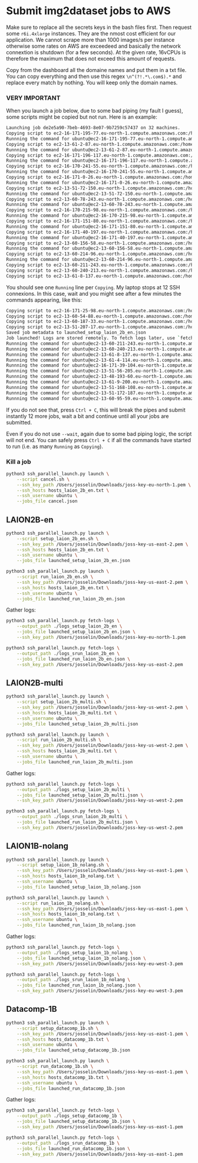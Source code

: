 # Submit img2dataset jobs to AWS

Make sure to replace all the secrets keys in the bash files first.
Then request some `r6i.4xlarge` instances. They are the nmost cost efficient for our application.
We cannot scrape more than 1000 images/s per instance otherwise some rates on AWS are exceedeed and basically the network connextion is shutdown (for a few seconds). At the given rate, 16vCPUs is therefore the maximum that does not exceed this amount of requests.

Copy from the dashboard all the domaine names and put them in a txt file. You can copy everything and then use this regex `\n^(?!.*\.com$).*` and replace every match by nothing. You will keep only the domain names.

### VERY IMPORTANT
When you launch a job below, due to some bad piping (my fault I guess), some scripts might be copied but not run. Here is an example:
```bash
Launching job de2e5a90-7beb-4693-8e07-9b7259c57437 on 32 machines.
Copying script to ec2-16-171-195-77.eu-north-1.compute.amazonaws.com:/home/ubuntu/scripts/script_de2e5a90-7beb-4693-8e07-9b7259c57437.sh
Runnning the command for ubuntu@ec2-16-171-195-77.eu-north-1.compute.amazonaws.com
Copying script to ec2-13-61-2-87.eu-north-1.compute.amazonaws.com:/home/ubuntu/scripts/script_de2e5a90-7beb-4693-8e07-9b7259c57437.sh
Runnning the command for ubuntu@ec2-13-61-2-87.eu-north-1.compute.amazonaws.com
Copying script to ec2-16-171-196-117.eu-north-1.compute.amazonaws.com:/home/ubuntu/scripts/script_de2e5a90-7beb-4693-8e07-9b7259c57437.sh
Runnning the command for ubuntu@ec2-16-171-196-117.eu-north-1.compute.amazonaws.com
Copying script to ec2-16-170-241-55.eu-north-1.compute.amazonaws.com:/home/ubuntu/scripts/script_de2e5a90-7beb-4693-8e07-9b7259c57437.sh
Runnning the command for ubuntu@ec2-16-170-241-55.eu-north-1.compute.amazonaws.com
Copying script to ec2-16-171-0-26.eu-north-1.compute.amazonaws.com:/home/ubuntu/scripts/script_de2e5a90-7beb-4693-8e07-9b7259c57437.sh
Runnning the command for ubuntu@ec2-16-171-0-26.eu-north-1.compute.amazonaws.com
Copying script to ec2-13-51-72-150.eu-north-1.compute.amazonaws.com:/home/ubuntu/scripts/script_de2e5a90-7beb-4693-8e07-9b7259c57437.sh
Runnning the command for ubuntu@ec2-13-51-72-150.eu-north-1.compute.amazonaws.com
Copying script to ec2-13-60-78-243.eu-north-1.compute.amazonaws.com:/home/ubuntu/scripts/script_de2e5a90-7beb-4693-8e07-9b7259c57437.sh
Runnning the command for ubuntu@ec2-13-60-78-243.eu-north-1.compute.amazonaws.com
Copying script to ec2-16-170-215-98.eu-north-1.compute.amazonaws.com:/home/ubuntu/scripts/script_de2e5a90-7beb-4693-8e07-9b7259c57437.sh
Runnning the command for ubuntu@ec2-16-170-215-98.eu-north-1.compute.amazonaws.com
Copying script to ec2-16-171-151-80.eu-north-1.compute.amazonaws.com:/home/ubuntu/scripts/script_de2e5a90-7beb-4693-8e07-9b7259c57437.sh
Runnning the command for ubuntu@ec2-16-171-151-80.eu-north-1.compute.amazonaws.com
Copying script to ec2-16-171-40-197.eu-north-1.compute.amazonaws.com:/home/ubuntu/scripts/script_de2e5a90-7beb-4693-8e07-9b7259c57437.sh
Runnning the command for ubuntu@ec2-16-171-40-197.eu-north-1.compute.amazonaws.com
Copying script to ec2-13-60-156-58.eu-north-1.compute.amazonaws.com:/home/ubuntu/scripts/script_de2e5a90-7beb-4693-8e07-9b7259c57437.sh
Runnning the command for ubuntu@ec2-13-60-156-58.eu-north-1.compute.amazonaws.com
Copying script to ec2-13-60-214-96.eu-north-1.compute.amazonaws.com:/home/ubuntu/scripts/script_de2e5a90-7beb-4693-8e07-9b7259c57437.sh
Runnning the command for ubuntu@ec2-13-60-214-96.eu-north-1.compute.amazonaws.com
Copying script to ec2-13-60-211-243.eu-north-1.compute.amazonaws.com:/home/ubuntu/scripts/script_de2e5a90-7beb-4693-8e07-9b7259c57437.sh
Copying script to ec2-13-60-240-213.eu-north-1.compute.amazonaws.com:/home/ubuntu/scripts/script_de2e5a90-7beb-4693-8e07-9b7259c57437.sh
Copying script to ec2-13-61-8-137.eu-north-1.compute.amazonaws.com:/home/ubuntu/scripts/script_de2e5a90-7beb-4693-8e07-9b7259c57437.sh
```
You should see one `Running` line per `Copying`. My laptop stops at 12 SSH connexions. In this case, wait and you might see after a few minutes the commands appearing, like this:
```bash
Copying script to ec2-16-171-25-98.eu-north-1.compute.amazonaws.com:/home/ubuntu/scripts/script_de2e5a90-7beb-4693-8e07-9b7259c57437.sh
Copying script to ec2-13-60-54-88.eu-north-1.compute.amazonaws.com:/home/ubuntu/scripts/script_de2e5a90-7beb-4693-8e07-9b7259c57437.sh
Copying script to ec2-13-60-187-33.eu-north-1.compute.amazonaws.com:/home/ubuntu/scripts/script_de2e5a90-7beb-4693-8e07-9b7259c57437.sh
Copying script to ec2-13-51-207-17.eu-north-1.compute.amazonaws.com:/home/ubuntu/scripts/script_de2e5a90-7beb-4693-8e07-9b7259c57437.sh
Saved job metadata to launched_setup_laion_2b_en.json
Job launched! Logs are stored remotely. To fetch logs later, use `fetch_logs`.
Runnning the command for ubuntu@ec2-13-60-211-243.eu-north-1.compute.amazonaws.com
Runnning the command for ubuntu@ec2-13-60-240-213.eu-north-1.compute.amazonaws.com
Runnning the command for ubuntu@ec2-13-61-8-137.eu-north-1.compute.amazonaws.com
Runnning the command for ubuntu@ec2-13-61-4-114.eu-north-1.compute.amazonaws.com
Runnning the command for ubuntu@ec2-16-171-39-104.eu-north-1.compute.amazonaws.com
Runnning the command for ubuntu@ec2-13-51-56-205.eu-north-1.compute.amazonaws.com
Runnning the command for ubuntu@ec2-13-48-193-60.eu-north-1.compute.amazonaws.com
Runnning the command for ubuntu@ec2-13-61-9-200.eu-north-1.compute.amazonaws.com
Runnning the command for ubuntu@ec2-13-51-168-108.eu-north-1.compute.amazonaws.com
Runnning the command for ubuntu@ec2-13-51-172-187.eu-north-1.compute.amazonaws.com
Runnning the command for ubuntu@ec2-13-60-95-59.eu-north-1.compute.amazonaws.com
```
If you do not see that, press `Ctrl + C`, this will break the pipes and submit instantly 12 more jobs, wait a bit and continue until all your jobs are submitted.

Even if you do not use `--wait`, again due to some bad piping logic, the script will not end. You can safely press `Ctrl + C` if all the commands have started to run (i.e. as many `Running` as `Copying`).


### Kill a job
```bash
python3 ssh_parallel_launch.py launch \
    --script cancel.sh \
    --ssh_key_path /Users/josselin/Downloads/joss-key-eu-north-1.pem \
    --ssh_hosts hosts_laion_2b_en.txt \
    --ssh_username ubuntu \
    --jobs_file cancel.json
```

## LAION2B-en
```bash
python3 ssh_parallel_launch.py launch \
    --script setup_laion_2b_en.sh \
    --ssh_key_path /Users/josselin/Downloads/joss-key-us-east-2.pem \
    --ssh_hosts hosts_laion_2b_en.txt \
    --ssh_username ubuntu \
    --jobs_file launched_setup_laion_2b_en.json

python3 ssh_parallel_launch.py launch \
    --script run_laion_2b_en.sh \
    --ssh_key_path /Users/josselin/Downloads/joss-key-us-east-2.pem \
    --ssh_hosts hosts_laion_2b_en.txt \
    --ssh_username ubuntu \
    --jobs_file launched_run_laion_2b_en.json
```
Gather logs:
```bash
python3 ssh_parallel_launch.py fetch-logs \
    --output_path ./logs_setup_laion_2b_en \
    --jobs_file launched_setup_laion_2b_en.json \
    --ssh_key_path /Users/josselin/Downloads/joss-key-eu-north-1.pem

python3 ssh_parallel_launch.py fetch-logs \
    --output_path ./logs_srun_laion_2b_en \
    --jobs_file launched_run_laion_2b_en.json \
    --ssh_key_path /Users/josselin/Downloads/joss-key-us-east-2.pem
```

## LAION2B-multi
```bash
python3 ssh_parallel_launch.py launch \
    --script setup_laion_2b_multi.sh \
    --ssh_key_path /Users/josselin/Downloads/joss-key-us-west-2.pem \
    --ssh_hosts hosts_laion_2b_multi.txt \
    --ssh_username ubuntu \
    --jobs_file launched_setup_laion_2b_multi.json

python3 ssh_parallel_launch.py launch \
    --script run_laion_2b_multi.sh \
    --ssh_key_path /Users/josselin/Downloads/joss-key-us-west-2.pem \
    --ssh_hosts hosts_laion_2b_multi.txt \
    --ssh_username ubuntu \
    --jobs_file launched_run_laion_2b_multi.json
```
Gather logs:
```bash
python3 ssh_parallel_launch.py fetch-logs \
    --output_path ./logs_setup_laion_2b_multi \
    --jobs_file launched_setup_laion_2b_multi.json \
    --ssh_key_path /Users/josselin/Downloads/joss-key-us-west-2.pem

python3 ssh_parallel_launch.py fetch-logs \
    --output_path ./logs_srun_laion_2b_multi \
    --jobs_file launched_run_laion_2b_multi.json \
    --ssh_key_path /Users/josselin/Downloads/joss-key-us-west-2.pem
```

## LAION1B-nolang
```bash
python3 ssh_parallel_launch.py launch \
    --script setup_laion_1b_nolang.sh \
    --ssh_key_path /Users/josselin/Downloads/joss-key-us-east-1.pem \
    --ssh_hosts hosts_laion_1b_nolang.txt \
    --ssh_username ubuntu \
    --jobs_file launched_setup_laion_1b_nolang.json

python3 ssh_parallel_launch.py launch \
    --script run_laion_1b_nolang.sh \
    --ssh_key_path /Users/josselin/Downloads/joss-key-us-east-1.pem \
    --ssh_hosts hosts_laion_1b_nolang.txt \
    --ssh_username ubuntu \
    --jobs_file launched_run_laion_1b_nolang.json
```
Gather logs:
```bash
python3 ssh_parallel_launch.py fetch-logs \
    --output_path ./logs_setup_laion_1b_nolang \
    --jobs_file launched_setup_laion_1b_nolang.json \
    --ssh_key_path /Users/josselin/Downloads/joss-key-eu-west-3.pem

python3 ssh_parallel_launch.py fetch-logs \
    --output_path ./logs_srun_laion_1b_nolang \
    --jobs_file launched_run_laion_1b_nolang.json \
    --ssh_key_path /Users/josselin/Downloads/joss-key-eu-west-3.pem
```


## Datacomp-1B
```bash
python3 ssh_parallel_launch.py launch \
    --script setup_datacomp_1b.sh \
    --ssh_key_path /Users/josselin/Downloads/joss-key-us-east-1.pem \
    --ssh_hosts hosts_datacomp_1b.txt \
    --ssh_username ubuntu \
    --jobs_file launched_setup_datacomp_1b.json

python3 ssh_parallel_launch.py launch \
    --script run_datacomp_1b.sh \
    --ssh_key_path /Users/josselin/Downloads/joss-key-us-east-1.pem \
    --ssh_hosts hosts_datacomp_1b.txt \
    --ssh_username ubuntu \
    --jobs_file launched_run_datacomp_1b.json
```
Gather logs:
```bash
python3 ssh_parallel_launch.py fetch-logs \
    --output_path ./logs_setup_datacomp_1b \
    --jobs_file launched_setup_datacomp_1b.json \
    --ssh_key_path /Users/josselin/Downloads/joss-key-us-east-1.pem

python3 ssh_parallel_launch.py fetch-logs \
    --output_path ./logs_srun_datacomp_1b \
    --jobs_file launched_run_datacomp_1b.json \
    --ssh_key_path /Users/josselin/Downloads/joss-key-us-east-1.pem
```